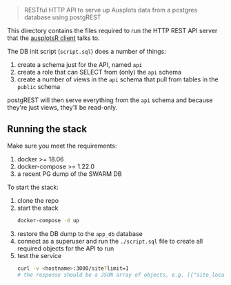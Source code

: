 > RESTful HTTP API to serve up Ausplots data from a postgres database using postgREST

This directory contains the files required to run the HTTP REST API server that the [ausplotsR client](https://github.com/GregGuerin/ausplotsR) talks to.

The DB init script (`script.sql`) does a number of things:
  1. create a schema just for the API, named `api`
  1. create a role that can SELECT from (only) the `api` schema
  1. create a number of views in the `api` schema that pull from tables in the `public` schema

postgREST will then serve everything from the `api` schema and because they're just views, they'll be read-only.

## Running the stack

Make sure you meet the requirements:

  1. docker >= 18.06
  1. docker-compose >= 1.22.0
  1. a recent PG dump of the SWARM DB

To start the stack:

  1. clone the repo
  1. start the stack
      ```bash
      docker-compose -d up
      ```
  1. restore the DB dump to the `app_db` database
  1. connect as a superuser and run the `./script.sql` file to create all required objects for the API to run
  1. test the service
      ```bash
      curl -v <hostname>:3000/site?limit=1
      # the response should be a JSON array of objects, e.g. [{"site_location_name":"...
      ```

